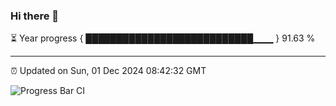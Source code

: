 ### Hi there 👋

⏳ Year progress { ███████████████████████████▁▁▁ } 91.63 %

---

⏰ Updated on Sun, 01 Dec 2024 08:42:32 GMT

![Progress Bar CI](https://github.com/IshwaranRudhara/GIT-ACTION/workflows/Progress%20Bar%20CI/badge.svg)
